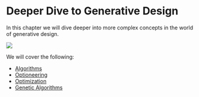 # Deeper Dive to Generative Design

In this chapter we will dive deeper into more complex concepts in the world of generative design.

![](../.gitbook/assets/deeper.png)

We will cover the following:

* [Algorithms](02-01_algorithms/)
* [Optioneering](02-02_optioneering.md)
* [Optimization](02-03_optimization/)
* [Genetic Algorithms](02-04_genetic-algorithms/)

